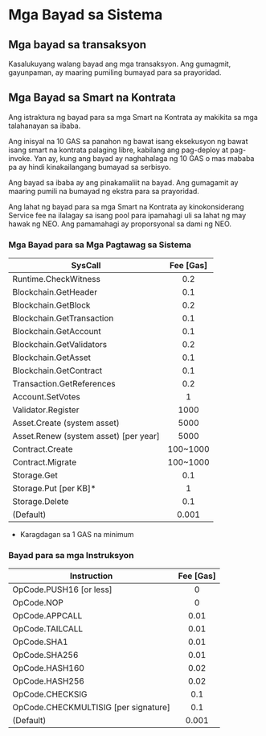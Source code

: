 # Mga Bayad sa Sistema

## Mga bayad sa transaksyon

Kasalukuyang walang bayad ang mga transaksyon. Ang gumagmit, gayunpaman, ay maaring pumiling bumayad para sa prayoridad.

## Mga Bayad sa Smart na Kontrata

Ang istraktura ng bayad para sa mga Smart na Kontrata ay makikita sa mga talahanayan sa ibaba.

Ang inisyal na 10 GAS sa panahon ng bawat isang eksekusyon ng bawat isang smart na kontrata palaging libre, kabilang ang pag-deploy at pag-invoke. Yan ay, kung ang bayad ay naghahalaga ng 10 GAS o mas mababa pa ay hindi kinakailangang bumayad sa serbisyo.

Ang bayad sa ibaba ay ang pinakamaliit na bayad. Ang gumagamit ay maaring pumili na bumayad ng ekstra para sa prayoridad.

Ang lahat ng bayad para sa mga Smart na Kontrata ay kinokonsiderang Service fee na ilalagay sa isang pool para ipamahagi uli sa lahat ng may hawak ng NEO. Ang pamamahagi ay proporsyonal sa dami ng NEO.

### Mga Bayad para sa Mga Pagtawag sa Sistema

| SysCall                               | Fee [Gas] |
| ------------------------------------- | :-------: |
| Runtime.CheckWitness                  |    0.2    |
| Blockchain.GetHeader                  |    0.1    |
| Blockchain.GetBlock                   |    0.2    |
| Blockchain.GetTransaction             |    0.1    |
| Blockchain.GetAccount                 |    0.1    |
| Blockchain.GetValidators              |    0.2    |
| Blockchain.GetAsset                   |    0.1    |
| Blockchain.GetContract                |    0.1    |
| Transaction.GetReferences             |    0.2    |
| Account.SetVotes                      |     1     |
| Validator.Register                    |   1000    |
| Asset.Create (system asset)           |   5000    |
| Asset.Renew (system asset) [per year] |   5000    |
| Contract.Create                       | 100~1000  |
| Contract.Migrate                      | 100~1000  |
| Storage.Get                           |    0.1    |
| Storage.Put [per KB]*                 |     1     |
| Storage.Delete                        |    0.1    |
| (Default)                             |   0.001   |

* Karagdagan sa 1 GAS na minimum

### Bayad para sa mga Instruksyon

| Instruction                          | Fee [Gas] |
| ------------------------------------ | :-------: |
| OpCode.PUSH16 [or less]              |     0     |
| OpCode.NOP                           |     0     |
| OpCode.APPCALL                       |   0.01    |
| OpCode.TAILCALL                      |   0.01    |
| OpCode.SHA1                          |   0.01    |
| OpCode.SHA256                        |   0.01    |
| OpCode.HASH160                       |   0.02    |
| OpCode.HASH256                       |   0.02    |
| OpCode.CHECKSIG                      |    0.1    |
| OpCode.CHECKMULTISIG [per signature] |    0.1    |
| (Default)                            |   0.001   |


